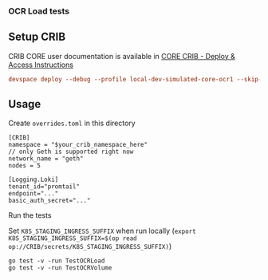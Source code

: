 ### OCR Load tests

## Setup CRIB
CRIB CORE user documentation is available in [CORE CRIB - Deploy & Access Instructions](https://smartcontract-it.atlassian.net/wiki/spaces/TT/pages/597197209/CORE+CRIB+-+Deploy+Access+Instructions)
```toml
devspace deploy --debug --profile local-dev-simulated-core-ocr1 --skip-build
```

## Usage

Create `overrides.toml` in this directory
```
[CRIB]
namespace = "$your_crib_namespace_here"
// only Geth is supported right now
network_name = "geth"
nodes = 5

[Logging.Loki]
tenant_id="promtail"
endpoint="..."
basic_auth_secret="..."
```
Run the tests

Set `K8S_STAGING_INGRESS_SUFFIX` when run locally (`export K8S_STAGING_INGRESS_SUFFIX=$(op read op://CRIB/secrets/K8S_STAGING_INGRESS_SUFFIX)`)

```
go test -v -run TestOCRLoad
go test -v -run TestOCRVolume
```